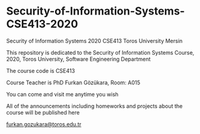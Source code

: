 # Security-of-Information-Systems-CSE413-2020
Security of Information Systems 2020 CSE413 Toros University Mersin

This repository is dedicated to the Security of Information Systems Course, 2020, Toros University, Software Engineering Department

The course code is CSE413

Course Teacher is PhD Furkan Gözükara, Room: A015

You can come and visit me anytime you wish

All of the announcements including homeworks and projects about the course will be published here

furkan.gozukara@toros.edu.tr
